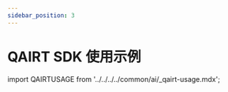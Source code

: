 ```yaml
---
sidebar_position: 3
---
```


# QAIRT SDK 使用示例

import QAIRTUSAGE from '../../../../common/ai/\_qairt-usage.mdx';

<QAIRTUSAGE />
